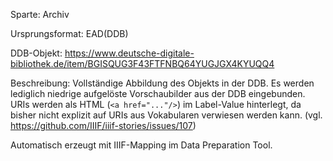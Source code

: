 Sparte: Archiv

Ursprungsformat: EAD(DDB)

DDB-Objekt: https://www.deutsche-digitale-bibliothek.de/item/BGISQUG3F43FTFNBQ64YUGJGX4KYUQQ4

Beschreibung: Vollständige Abbildung des Objekts in der DDB. Es werden lediglich niedrige aufgelöste Vorschaubilder aus der DDB eingebunden.  
URIs werden als HTML (`<a href="..."/>`) im Label-Value hinterlegt, da bisher nicht explizit auf URIs aus Vokabularen verwiesen werden kann. (vgl. https://github.com/IIIF/iiif-stories/issues/107)

Automatisch erzeugt mit IIIF-Mapping im Data Preparation Tool.